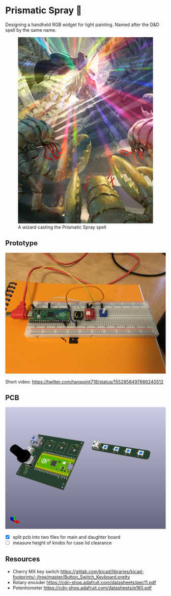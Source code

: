 # Prismatic Spray 🌈

Designing a handheld RGB widget for light painting.
Named after the D&D spell by the same name.

<figure>
  <a href="https://forgottenrealms.fandom.com/wiki/Prismatic_spray">
    <img src="img/Prismatic_spray-5e.jpg"
         alt="Wizard casting the Prismatic Spray spell">
  </a>
  <figcaption>A wizard casting the Prismatic Spray spell</figcaption>
</figure>

## Prototype

![Prototype photo](img/IMG_0859.JPG)

Short video: https://twitter.com/twopoint718/status/1552858497666240512

## PCB

![PCB Rendering](img/prismatic-spray.png)
- [x] split pcb into two files for main and daughter board
- [ ] measure height of knobs for case lid clearance

## Resources

- Cherry MX key switch https://gitlab.com/kicad/libraries/kicad-footprints/-/tree/master/Button_Switch_Keyboard.pretty
- Rotary encoder https://cdn-shop.adafruit.com/datasheets/pec11.pdf
- Potentiometer https://cdn-shop.adafruit.com/datasheets/p160.pdf
